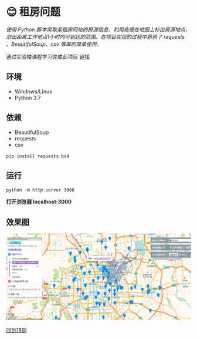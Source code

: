 # :blush: 租房问题

_使用 Python 脚本爬取某租房网站的房源信息，利用高德在地图上标出房源地点，划出距离工作地点1小时内可到达的范围。在项目实现的过程中熟悉了 requests 、BeautifulSoup、csv 等库的简单使用。_

通过实验楼课程学习完成此项目 [链接](https://www.shiyanlou.com/courses/599)

## 环境
* Windows/Linux
* Python 3.7
## 依赖
* BeautifulSoup
* requests
* csv

 ```
 pip install requests bs4
 ```
 ## 运行
 ```
 python -m http.server 3000
 ```
 **打开浏览器 localhost:3000**
 
 ## 效果图
 
 ![](https://github.com/gxlibra/zufang/blob/master/zufang.PNG)
 
 [回到顶部](#readme)
